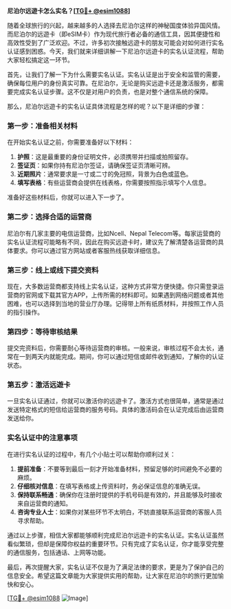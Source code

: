 **尼泊尔远遊卡怎么实名？[[TG💪+ @esim1088](https://t.me/s/esim1088)]**

随着全球旅行的兴起，越来越多的人选择去尼泊尔这样的神秘国度体验异国风情。而尼泊尔的远遊卡（即eSIM卡）作为现代旅行者必备的通信工具，因其便捷性和高效性受到了广泛欢迎。不过，许多初次接触远遊卡的朋友可能会对如何进行实名认证感到困惑。今天，我们就来详细讲解一下尼泊尔远遊卡的实名认证流程，帮助大家轻松搞定这一环节。

首先，让我们了解一下为什么需要实名认证。实名认证是出于安全和监管的需要，确保每位用户的身份真实可靠。在尼泊尔，无论是购买远遊卡还是激活服务，都需要完成实名认证步骤。这不仅是对用户的负责，也是对整个通信系统的保障。

那么，尼泊尔远遊卡的实名认证具体流程是怎样的呢？以下是详细的步骤：

### 第一步：准备相关材料

在开始实名认证之前，你需要准备好以下材料：
1. **护照**：这是最重要的身份证明文件，必须携带并扫描或拍照留存。
2. **签证页**：如果你持有尼泊尔签证，请确保签证页清晰可辨。
3. **近期照片**：通常要求是一寸或二寸的免冠照，背景为白色或蓝色。
4. **填写表格**：有些运营商会提供在线表格，你需要按照指示填写个人信息。

准备好这些材料后，你就可以进入下一步了。

### 第二步：选择合适的运营商

尼泊尔有几家主要的电信运营商，比如Ncell、Nepal Telecom等。每家运营商的实名认证流程可能略有不同，因此在购买远遊卡时，建议先了解清楚各运营商的具体要求。你可以通过官方网站或者客服热线获取详细信息。

### 第三步：线上或线下提交资料

现在，大多数运营商都支持线上实名认证，这种方式非常方便快捷。你只需登录运营商的官网或下载其官方APP，上传所需的材料即可。如果遇到网络问题或者其他困难，也可以选择到当地的营业厅办理。记得带上所有纸质材料，并按照工作人员的指引操作。

### 第四步：等待审核结果

提交完资料后，你需要耐心等待运营商的审核。一般来说，审核过程不会太长，通常在一到两天内就能完成。期间，你可以通过短信或邮件收到通知，了解你的认证状态。

### 第五步：激活远遊卡

一旦实名认证通过，你就可以激活你的远遊卡了。激活方式也很简单，通常是通过发送特定格式的短信给运营商的服务号码。具体的激活码会在认证完成后由运营商发送给你。

### 实名认证中的注意事项

在进行实名认证的过程中，有几个小贴士可以帮助你顺利过关：

1. **提前准备**：不要等到最后一刻才开始准备材料，预留足够的时间避免不必要的麻烦。
2. **仔细核对信息**：在填写表格或上传资料时，务必保证信息的准确无误。
3. **保持联系畅通**：确保你在注册时提供的手机号码是有效的，并且能够及时接收来自运营商的通知。
4. **咨询专业人士**：如果你对某些环节不太明白，不妨直接联系运营商的客服人员寻求帮助。

通过以上步骤，相信大家都能够顺利完成尼泊尔远遊卡的实名认证。实名认证虽然看似繁琐，但却是保障你权益的重要环节。只有完成了实名认证，你才能享受完整的通信服务，包括通话、上网等功能。

最后，再次提醒大家，实名认证不仅是为了满足法律的要求，更是为了保护自己的信息安全。希望这篇文章能为大家提供实用的帮助，让大家在尼泊尔的旅行更加愉快和安心。

[[TG💪+ @esim1088](https://t.me/s/esim1088) ![Image](https://i.postimg.cc/4NQfJmqS/Snipaste-2025-05-13-00-14-12.png)]